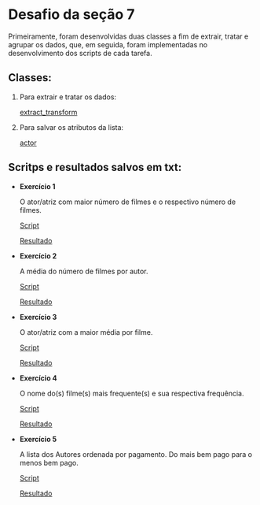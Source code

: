 # Desafio da seção 7

Primeiramente, foram desenvolvidas duas classes a fim de extrair, tratar e agrupar os dados, que, em seguida, foram implementadas no desenvolvimento dos scripts de cada tarefa.

## Classes:

1. Para extrair e tratar os dados:

    [extract_transform](https://github.com/telmacarvalho/programa_de_bolsas_compass/blob/main/Python/Data_%26_Analytics/Desafio/extract_transform.py)

2. Para salvar os atributos da lista:

    [actor](https://github.com/telmacarvalho/programa_de_bolsas_compass/blob/main/Python/Data_%26_Analytics/Desafio/actor.py)

## Scritps e resultados salvos em txt:

* **Exercício 1**

    O ator/atriz com maior número de filmes e o respectivo número de filmes.

    [Script](https://github.com/telmacarvalho/programa_de_bolsas_compass/blob/main/Python/Data_%26_Analytics/Desafio/tarefa1_1.py)

    [Resultado](https://github.com/telmacarvalho/programa_de_bolsas_compass/blob/main/Python/Data_%26_Analytics/Desafio/tarefa1_1.txt)


* **Exercício 2**

    A média do número de filmes por autor.

    [Script](https://github.com/telmacarvalho/programa_de_bolsas_compass/blob/main/Python/Data_%26_Analytics/Desafio/tarefa1_2.py)

    [Resultado](https://github.com/telmacarvalho/programa_de_bolsas_compass/blob/main/Python/Data_%26_Analytics/Desafio/tarefa1_2.txt)

* **Exercício 3**

    O ator/atriz com a maior média por filme.

    [Script](https://github.com/telmacarvalho/programa_de_bolsas_compass/blob/main/Python/Data_%26_Analytics/Desafio/tarefa1_3.py)

    [Resultado](https://github.com/telmacarvalho/programa_de_bolsas_compass/blob/main/Python/Data_%26_Analytics/Desafio/tarefa1_3.txt)

* **Exercício 4**

    O nome do(s) filme(s) mais frequente(s) e sua respectiva frequência.

    [Script](https://github.com/telmacarvalho/programa_de_bolsas_compass/blob/main/Python/Data_%26_Analytics/Desafio/tarefa1_4.py)

    [Resultado](https://github.com/telmacarvalho/programa_de_bolsas_compass/blob/main/Python/Data_%26_Analytics/Desafio/tarefa1_4.txt)


* **Exercício 5**

    A lista dos Autores ordenada por pagamento. Do mais bem pago para o menos bem pago.

    [Script](https://github.com/telmacarvalho/programa_de_bolsas_compass/blob/main/Python/Data_%26_Analytics/Desafio/tarefa1_5.py)

    [Resultado](https://github.com/telmacarvalho/programa_de_bolsas_compass/blob/main/Python/Data_%26_Analytics/Desafio/tarefa1_5.txt)